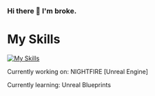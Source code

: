 ### Hi there 👋 I'm broke.

# My Skills

[![My Skills](https://skillicons.dev/icons?i=py,cs,discord,dotnet,unreal)](https://skillicons.dev)

Currently working on: NIGHTFIRE [Unreal Engine]

Currently learning: Unreal Blueprints


<!--
**brokedev/brokedev** is a ✨ _special_ ✨ repository because its `README.md` (this file) appears on your GitHub profile.

Here are some ideas to get you started:

- 🔭 I’m currently working on ...
- 🌱 I’m currently learning ...
- 👯 I’m looking to collaborate on ...
- 🤔 I’m looking for help with ...
- 💬 Ask me about ...
- 📫 How to reach me: ...
- 😄 Pronouns: ...
- ⚡ Fun fact: ...
-->
